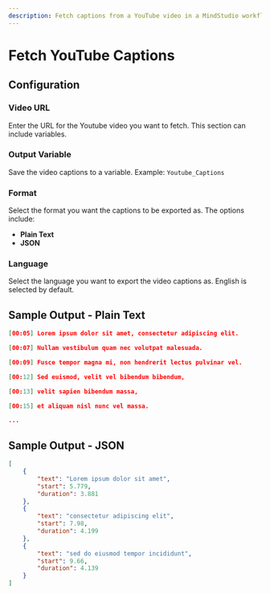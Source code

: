 ```yaml
---
description: Fetch captions from a YouTube video in a MindStudio workflow
---
```


# Fetch YouTube Captions



## Configuration&#x20;

### Video URL

Enter the URL for the Youtube video you want to fetch. This section can include variables.&#x20;

### Output Variable

Save the video captions to a variable. Example: `Youtube_Captions`

### Format

Select the format you want the captions to be exported as. The options include:

* **Plain Text**&#x20;
* **JSON**

### Language

Select the language you want to export the video captions as. English is selected by default.&#x20;

## Sample Output - Plain Text

```json
[00:05] Lorem ipsum dolor sit amet, consectetur adipiscing elit.

[00:07] Nullam vestibulum quam nec volutpat malesuada.

[00:09] Fusce tempor magna mi, non hendrerit lectus pulvinar vel.

[00:12] Sed euismod, velit vel bibendum bibendum,

[00:13] velit sapien bibendum massa,

[00:15] et aliquam nisl nunc vel massa.

...
```

## Sample Output - JSON

```json
[
    {
        "text": "Lorem ipsum dolor sit amet",
        "start": 5.779,
        "duration": 3.881
    },
    {
        "text": "consectetur adipiscing elit",
        "start": 7.98,
        "duration": 4.199
    },
    {
        "text": "sed do eiusmod tempor incididunt",
        "start": 9.66,
        "duration": 4.139
    }
]
```
